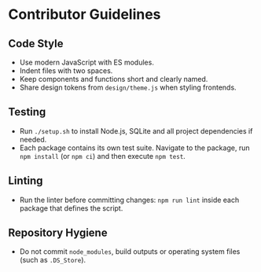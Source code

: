 # Contributor Guidelines

## Code Style
- Use modern JavaScript with ES modules.
- Indent files with two spaces.
- Keep components and functions short and clearly named.
- Share design tokens from `design/theme.js` when styling frontends.

## Testing
- Run `./setup.sh` to install Node.js, SQLite and all project dependencies if needed.
- Each package contains its own test suite. Navigate to the package, run `npm install` (or `npm ci`) and then execute `npm test`.

## Linting
- Run the linter before committing changes: `npm run lint` inside each package that defines the script.

## Repository Hygiene
- Do not commit `node_modules`, build outputs or operating system files (such as `.DS_Store`).
